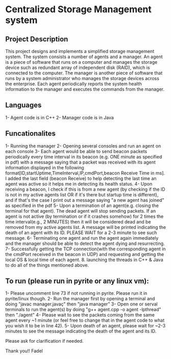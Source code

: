 # Centralized Storage Management system

## Project Description

 This project designs and implements a simplified storage management system. The system consists a number of agents and a manager. 
 An agent is a piece of software that runs on a computer and manages the storage device such as redundant array of independent disk (RAID), which is connected to the computer.
 The manager is another piece of software that runs by a system administrator who manages the storage devices across the enterprise.
 Each agent periodically reports the system health information to the manager and executes the commands from the manager. 

## Languages

1- Agent code is in C++
2- Manager code is in Java


## Funcationalites

1- Running the manager
2- Opening several consoles and run an agent on each console
3-  Each agent would be able to send beacon packets periodically every time interval in its beacon (e.g. ONE minute as specified in pdf) with a message saying that a packet was received with its agent information displayed in the following format[ID,startUptime,TimeInterval,IP,cmdPort,beacon Receive Time in ms]. I added the last field (beacon Receive) to help detecting the last time an agent was active so it helps me in detecting its health status. 
4- Upon receiving a beacon, I check if this is from a new agent (by checking if the ID is not in my active agents list OR if it's there but startup time is different), and if that's the case I print out a message saying "a new agent has joined" as specified in the pdf
5- Upon a termination of an agent(e.g. closing the terminal for that agent). The dead agent will stop sending packets. If an agent is not active (by termination or if it crashes somehow) for 2 times the time interval(e.g., 2 MINUTES) then it will be considered dead and be removed from my active agents list.  A message will be printed indicating the death of an agent with its ID. PLEASE WAIT for a 2-3 minute to see such message.
6- Terminating one agent and run the agent again immediately and the manager should be able to detect the agent dying and resurrecting.
7- Successfully getting the TCP connection(with the corresponding agent in the cmdPort received in the beacon in UDP) and requesting and getting the local OS & local time of each agent.
8. launching the threads in C++ & Java to do all of the things mentioned above. 


## To run (please run in pyrite or any linux vm): 

1- Please uncomment line 73 if not running in pyrite. Please run it in pyrite/linux though. 
2- Run the manager first by opening a terminal and doing "javac manager.javaç" then "java manager" 
3- Open one or serval terminals to run the agent(s) by doing "g++ agent.cpp -o agent -lpthread" then "./agent" 
4- Please wait to see the packets coming from the same agent every ~1 minute (or feel free to change that in the agent code to what you wish it to be in line 42).
5- Upon death of an agent, please wait for ~2-3 minutes to see the message indicating the death of the agent and its ID. 


Please ask for clarification if needed.

Thank you!!
Fadel
